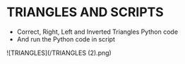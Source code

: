 # TRIANGLES AND SCRIPTS

- Correct, Right, Left and Inverted Triangles Python code
- And run the Python code in script
  
![TRIANGLES](/TRIANGLES (2).png)
